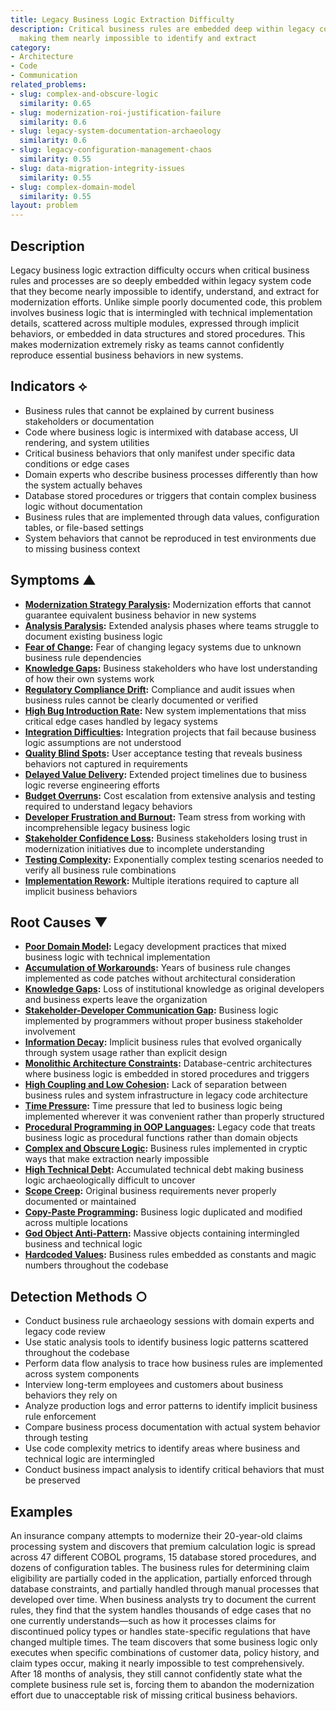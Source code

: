 ```yaml
---
title: Legacy Business Logic Extraction Difficulty
description: Critical business rules are embedded deep within legacy code structures,
  making them nearly impossible to identify and extract
category:
- Architecture
- Code
- Communication
related_problems:
- slug: complex-and-obscure-logic
  similarity: 0.65
- slug: modernization-roi-justification-failure
  similarity: 0.6
- slug: legacy-system-documentation-archaeology
  similarity: 0.6
- slug: legacy-configuration-management-chaos
  similarity: 0.55
- slug: data-migration-integrity-issues
  similarity: 0.55
- slug: complex-domain-model
  similarity: 0.55
layout: problem
---
```


## Description

Legacy business logic extraction difficulty occurs when critical business rules and processes are so deeply embedded within legacy system code that they become nearly impossible to identify, understand, and extract for modernization efforts. Unlike simple poorly documented code, this problem involves business logic that is intermingled with technical implementation details, scattered across multiple modules, expressed through implicit behaviors, or embedded in data structures and stored procedures. This makes modernization extremely risky as teams cannot confidently reproduce essential business behaviors in new systems.

## Indicators ⟡

- Business rules that cannot be explained by current business stakeholders or documentation
- Code where business logic is intermixed with database access, UI rendering, and system utilities
- Critical business behaviors that only manifest under specific data conditions or edge cases
- Domain experts who describe business processes differently than how the system actually behaves
- Database stored procedures or triggers that contain complex business logic without documentation
- Business rules that are implemented through data values, configuration tables, or file-based settings
- System behaviors that cannot be reproduced in test environments due to missing business context

## Symptoms ▲

- **[Modernization Strategy Paralysis](modernization-strategy-paralysis.md):** Modernization efforts that cannot guarantee equivalent business behavior in new systems
- **[Analysis Paralysis](analysis-paralysis.md):** Extended analysis phases where teams struggle to document existing business logic
- **[Fear of Change](fear-of-change.md):** Fear of changing legacy systems due to unknown business rule dependencies
- **[Knowledge Gaps](knowledge-gaps.md):** Business stakeholders who have lost understanding of how their own systems work
- **[Regulatory Compliance Drift](regulatory-compliance-drift.md):** Compliance and audit issues when business rules cannot be clearly documented or verified
- **[High Bug Introduction Rate](high-bug-introduction-rate.md):** New system implementations that miss critical edge cases handled by legacy systems
- **[Integration Difficulties](integration-difficulties.md):** Integration projects that fail because business logic assumptions are not understood
- **[Quality Blind Spots](quality-blind-spots.md):** User acceptance testing that reveals business behaviors not captured in requirements
- **[Delayed Value Delivery](delayed-value-delivery.md):** Extended project timelines due to business logic reverse engineering efforts
- **[Budget Overruns](budget-overruns.md):** Cost escalation from extensive analysis and testing required to understand legacy behaviors
- **[Developer Frustration and Burnout](developer-frustration-and-burnout.md):** Team stress from working with incomprehensible legacy business logic
- **[Stakeholder Confidence Loss](stakeholder-confidence-loss.md):** Business stakeholders losing trust in modernization initiatives due to incomplete understanding
- **[Testing Complexity](testing-complexity.md):** Exponentially complex testing scenarios needed to verify all business rule combinations
- **[Implementation Rework](implementation-rework.md):** Multiple iterations required to capture all implicit business behaviors

## Root Causes ▼

- **[Poor Domain Model](poor-domain-model.md):** Legacy development practices that mixed business logic with technical implementation
- **[Accumulation of Workarounds](accumulation-of-workarounds.md):** Years of business rule changes implemented as code patches without architectural consideration
- **[Knowledge Gaps](knowledge-gaps.md):** Loss of institutional knowledge as original developers and business experts leave the organization
- **[Stakeholder-Developer Communication Gap](stakeholder-developer-communication-gap.md):** Business logic implemented by programmers without proper business stakeholder involvement
- **[Information Decay](information-decay.md):** Implicit business rules that evolved organically through system usage rather than explicit design
- **[Monolithic Architecture Constraints](monolithic-architecture-constraints.md):** Database-centric architectures where business logic is embedded in stored procedures and triggers
- **[High Coupling and Low Cohesion](high-coupling-low-cohesion.md):** Lack of separation between business rules and system infrastructure in legacy code architecture
- **[Time Pressure](time-pressure.md):** Time pressure that led to business logic being implemented wherever it was convenient rather than properly structured
- **[Procedural Programming in OOP Languages](procedural-programming-in-oop-languages.md):** Legacy code that treats business logic as procedural functions rather than domain objects
- **[Complex and Obscure Logic](complex-and-obscure-logic.md):** Business rules implemented in cryptic ways that make extraction nearly impossible
- **[High Technical Debt](high-technical-debt.md):** Accumulated technical debt making business logic archaeologically difficult to uncover
- **[Scope Creep](scope-creep.md):** Original business requirements never properly documented or maintained
- **[Copy-Paste Programming](copy-paste-programming.md):** Business logic duplicated and modified across multiple locations
- **[God Object Anti-Pattern](god-object-anti-pattern.md):** Massive objects containing intermingled business and technical logic
- **[Hardcoded Values](hardcoded-values.md):** Business rules embedded as constants and magic numbers throughout the codebase

## Detection Methods ○

- Conduct business rule archaeology sessions with domain experts and legacy code review
- Use static analysis tools to identify business logic patterns scattered throughout the codebase
- Perform data flow analysis to trace how business rules are implemented across system components
- Interview long-term employees and customers about business behaviors they rely on
- Analyze production logs and error patterns to identify implicit business rule enforcement
- Compare business process documentation with actual system behavior through testing
- Use code complexity metrics to identify areas where business and technical logic are intermingled
- Conduct business impact analysis to identify critical behaviors that must be preserved

## Examples

An insurance company attempts to modernize their 20-year-old claims processing system and discovers that premium calculation logic is spread across 47 different COBOL programs, 15 database stored procedures, and dozens of configuration tables. The business rules for determining claim eligibility are partially coded in the application, partially enforced through database constraints, and partially handled through manual processes that developed over time. When business analysts try to document the current rules, they find that the system handles thousands of edge cases that no one currently understands—such as how it processes claims for discontinued policy types or handles state-specific regulations that have changed multiple times. The team discovers that some business logic only executes when specific combinations of customer data, policy history, and claim types occur, making it nearly impossible to test comprehensively. After 18 months of analysis, they still cannot confidently state what the complete business rule set is, forcing them to abandon the modernization effort due to unacceptable risk of missing critical business behaviors.